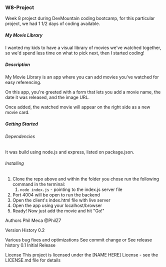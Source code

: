 ### W8-Project
Week 8 project during DevMountain coding bootcamp, for this particular project, we had 1 1/2 days of coding available.

##### My Movie Library
I wanted my kids to have a visual library of movies we've watched together, so we'd spend less time on what to pick next, then I started coding!

##### Description
My Movie Library is an app where you can add movies you've watched for easy referencing.

On this app, you're greeted with a form that lets you add a movie name, the date it was released, and the image URL.

Once added, the watched movie will appear on the right side as a new movie card.

##### Getting Started
###### Dependencies
It was build using node.js and express, listed on package.json.

###### Installing
1. Clone the repo above and within the folder you chose run the following command in the terminal: 
	1. `node index.js` - pointing to the index.js server file
2. Port 4004 will be open to run the backend
3. Open the client's index.html file with live server
4. Open the app using your localhost/browser
5. Ready! Now just add the movie and hit "Go!"


Authors
Phil Meca
@PhilZ7

Version History
0.2

Various bug fixes and optimizations
See commit change or See release history
0.1
Initial Release

License
This project is licensed under the [NAME HERE] License - see the LICENSE.md file for details
